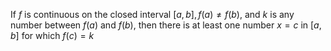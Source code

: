 If $f$ is continuous on the closed interval $[a,b],f(a)≠f(b),$ and $k$ is any number between $f(a)$ and $f(b),$ then there is at least one number $x=c$ in $[a,b]$ for which $f(c)=k$